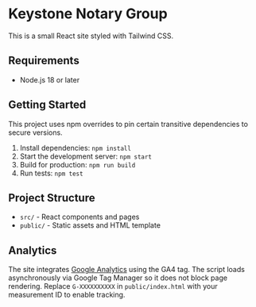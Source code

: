 # Keystone Notary Group

This is a small React site styled with Tailwind CSS.

## Requirements

- Node.js 18 or later

## Getting Started

This project uses npm overrides to pin certain transitive dependencies to secure versions.

1. Install dependencies: `npm install`
2. Start the development server: `npm start`
3. Build for production: `npm run build`
4. Run tests: `npm test`

## Project Structure

- `src/` - React components and pages
- `public/` - Static assets and HTML template

## Analytics

The site integrates [Google Analytics](https://analytics.google.com/) using the
GA4 tag. The script loads asynchronously via Google Tag Manager so it does not
block page rendering. Replace `G-XXXXXXXXXX` in `public/index.html` with your
measurement ID to enable tracking.

